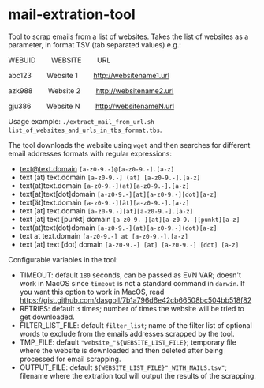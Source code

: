 # mail-extration-tool

Tool to scrap emails from a list of websites. Takes the list of websites as a parameter, in format TSV (tab separated values) e.g.:

WEBUID&nbsp;&nbsp;&nbsp;&nbsp;&nbsp;&nbsp;&nbsp;&nbsp;WEBSITE&nbsp;&nbsp;&nbsp;&nbsp;&nbsp;&nbsp;&nbsp;&nbsp;URL

abc123&nbsp;&nbsp;&nbsp;&nbsp;&nbsp;&nbsp;&nbsp;&nbsp;Website 1&nbsp;&nbsp;&nbsp;&nbsp;&nbsp;&nbsp;&nbsp;&nbsp;http://websitename1.url

azk988&nbsp;&nbsp;&nbsp;&nbsp;&nbsp;&nbsp;&nbsp;&nbsp;Website 2&nbsp;&nbsp;&nbsp;&nbsp;&nbsp;&nbsp;&nbsp;&nbsp;http://websitename2.url

gju386&nbsp;&nbsp;&nbsp;&nbsp;&nbsp;&nbsp;&nbsp;&nbsp;Website N&nbsp;&nbsp;&nbsp;&nbsp;&nbsp;&nbsp;&nbsp;&nbsp;http://websitenameN.url

Usage example: `./extract_mail_from_url.sh list_of_websites_and_urls_in_tbs_format.tbs`.

The tool downloads the website using `wget` and then searches for different email addresses formats with regular expressions:
 * text@text.domain `[a-z0-9.-]@[a-z0-9.-].[a-z]`
 * text (at) text.domain `[a-z0-9.-] (at) [a-z0-9.-].[a-z]`
 * text(at)text.domain `[a-z0-9.-](at)[a-z0-9.-].[a-z]`
 * text[at]text[dot]domain `[a-z0-9.-][at][a-z0-9.-][dot][a-z]`
 * text[ät]text.domain `[a-z0-9.-][ät][a-z0-9.-].[a-z]`
 * text [at] text.domain `[a-z0-9.-][at][a-z0-9.-].[a-z]`
 * text [at] text [punkt] domain `[a-z0-9.-][at][a-z0-9.-][punkt][a-z]`
 * text(at)text(dot)domain `[a-z0-9.-](at)[a-z0-9.-](dot)[a-z]`
 * text at text.domain `[a-z0-9.-] at [a-z0-9.-].[a-z]`
 * text [at] text [dot] domain `[a-z0-9.-] [at] [a-z0-9.-] [dot] [a-z]`
 
Configurable variables in the tool:
* TIMEOUT: default `180` seconds, can be passed as EVN VAR; doesn't work in MacOS since `timeout` is not a standard command in `darwin`. If you want this option to work in MacOS, read https://gist.github.com/dasgoll/7b1a796d6e42cb66508bc504bb518f82
* RETRIES: default `3` times; number of times the website will be tried to get downloaded. 
* FILTER_LIST_FILE: default `filter_list`; name of the filter list of optional words to exclude from the emails addresses scrapped by the tool.
* TMP_FILE: default `"website_"${WEBSITE_LIST_FILE}`; temporary file where the website is downloaded and then deleted after being processed for email scrapping.
* OUTPUT_FILE: default `${WEBSITE_LIST_FILE}"_WITH_MAILS.tsv"`; filename where the extration tool will output the results of the scrapping.
